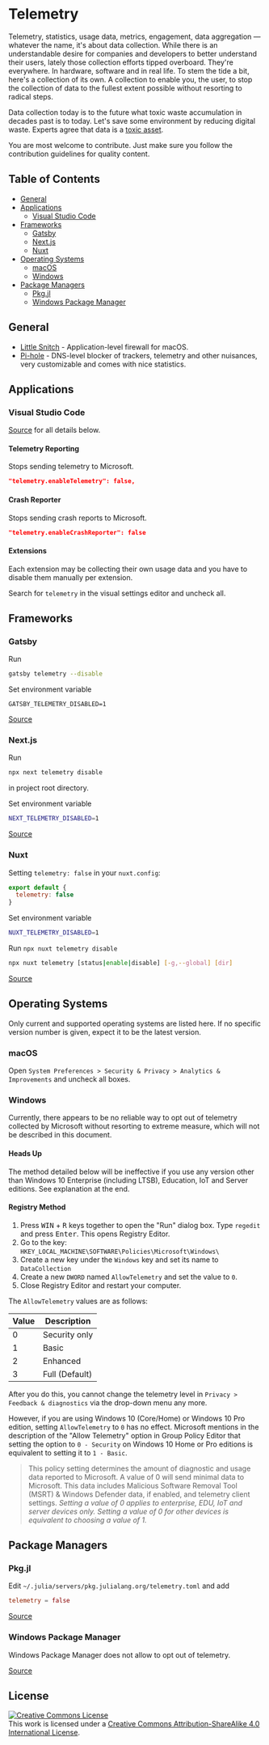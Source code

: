 # Telemetry

Telemetry, statistics, usage data, metrics, engagement, data aggregation —
whatever the name, it's about data collection. While there is an understandable
desire for companies and developers to better understand their users, lately
those collection efforts tipped overboard. They're everywhere. In hardware,
software and in real life. To stem the tide a bit, here's a collection of its
own. A collection to enable you, the user, to stop the collection of data to
the fullest extent possible without resorting to radical steps.

Data collection today is to the future what toxic waste accumulation in decades
past is to today. Let's save some environment by reducing digital waste.
Experts agree that data is a [toxic
asset](https://www.schneier.com/blog/archives/2016/03/data_is_a_toxic.html).

You are most welcome to contribute. Just make sure you follow the contribution
guidelines for quality content.

## Table of Contents

- [General](#general)
- [Applications](#applications)
    - [Visual Studio Code](#visual-studio-code)
- [Frameworks](#frameworks)
    - [Gatsby](#gatsby)
    - [Next.js](#nextjs)
    - [Nuxt](#nuxt)
- [Operating Systems](#operating-systems)
    - [macOS](#macos)
    - [Windows](#windows)
- [Package Managers](#package-managers)
    - [Pkg.jl](#pkgjl)
    - [Windows Package Manager](#windows-package-manager)

## General

- [Little Snitch](https://www.obdev.at/products/littlesnitch/index.html) - 
  Application-level firewall for macOS.
- [Pi-hole](https://pi-hole.net) - DNS-level blocker of trackers, telemetry and 
  other nuisances, very customizable and comes with nice statistics.

## Applications

### Visual Studio Code

[Source](https://code.visualstudio.com/docs/getstarted/telemetry) for all
details below.

#### Telemetry Reporting
Stops sending telemetry to Microsoft.
```json
"telemetry.enableTelemetry": false,
```

#### Crash Reporter
Stops sending crash reports to Microsoft.
```json
"telemetry.enableCrashReporter": false
```

#### Extensions
Each extension may be collecting their own usage data and you have to disable
them manually per extension.

Search for `telemetry` in the visual settings editor and uncheck all.

## Frameworks

### Gatsby

Run

```sh
gatsby telemetry --disable
```

Set environment variable

```
GATSBY_TELEMETRY_DISABLED=1
```

[Source](https://www.gatsbyjs.org/docs/telemetry/)

### Next.js

Run

```sh
npx next telemetry disable
```

in project root directory.

Set environment variable

```sh
NEXT_TELEMETRY_DISABLED=1
```

[Source](https://nextjs.org/telemetry/)

### Nuxt

Setting `telemetry: false` in your `nuxt.config`:

```js
export default {
  telemetry: false
}
```

Set environment variable

```sh
NUXT_TELEMETRY_DISABLED=1
```

Run `npx nuxt telemetry disable`

```sh
npx nuxt telemetry [status|enable|disable] [-g,--global] [dir]
```

[Source](https://github.com/nuxt/telemetry#opting-out)

## Operating Systems

Only current and supported operating systems are listed here. If no specific
version number is given, expect it to be the latest version.

### macOS

Open `System Preferences > Security & Privacy > Analytics & Improvements` and
uncheck all boxes.

### Windows

Currently, there appears to be no reliable way to opt out of telemetry
collected by Microsoft without resorting to extreme measure, which will not be
described in this document.

#### Heads Up

The method detailed below will be ineffective if you use any version other than
Windows 10 Enterprise (including LTSB), Education, IoT and Server editions. See
explanation at the end.

#### Registry Method

1. Press <kbd>WIN</kbd> + <kbd>R</kbd> keys together to open the "Run" dialog
   box. Type `regedit` and press <kbd>Enter</kbd>. This opens Registry Editor.
2. Go to the key: `HKEY_LOCAL_MACHINE\SOFTWARE\Policies\Microsoft\Windows\`
3. Create a new key under the `Windows` key and set its name to
   `DataCollection`
4. Create a new `DWORD` named `AllowTelemetry` and set the value to `0`.
5. Close Registry Editor and restart your computer.

The `AllowTelemetry` values are as follows:

Value | Description
----- | -----------
0     | Security only
1     | Basic
2     | Enhanced
3     | Full (Default)

After you do this, you cannot change the telemetry level in `Privacy > Feedback
& diagnostics` via the drop-down menu any more.

However, if you are using Windows 10 (Core/Home) or Windows 10 Pro edition,
setting `AllowTelemetry` to `0` has no effect. Microsoft mentions in the
description of the "Allow Telemetry" option in Group Policy Editor that setting
the option to `0 - Security` on Windows 10 Home or Pro editions is equivalent
to setting it to `1 - Basic`.

> This policy setting determines the amount of diagnostic and usage data
> reported to Microsoft. A value of 0 will send minimal data to Microsoft. This
> data includes Malicious Software Removal Tool (MSRT) & Windows Defender data,
> if enabled, and telemetry client settings. *Setting a value of 0 applies to
> enterprise, EDU, IoT and server devices only. Setting a value of 0 for other
> devices is equivalent to choosing a value of 1.*

## Package Managers

### Pkg.jl

Edit `~/.julia/servers/pkg.julialang.org/telemetry.toml` and add

```toml
telemetry = false
```

[Source](https://julialang.org/legal/data/#opting_out)

### Windows Package Manager

Windows Package Manager does not allow to opt out of telemetry.

[Source](https://github.com/microsoft/winget-cli/issues/179)

## License

<a rel="license" href="https://creativecommons.org/licenses/by-sa/4.0/"><img alt="Creative Commons License" style="border-width:0" src="https://licensebuttons.net/l/by-sa/4.0/88x31.png" /></a><br />This work is licensed under a <a rel="license" href="https://creativecommons.org/licenses/by-sa/4.0/">Creative Commons Attribution-ShareAlike 4.0 International License</a>.

